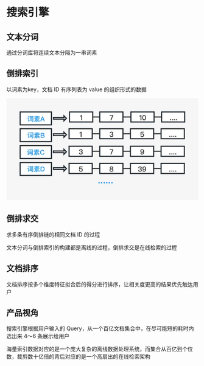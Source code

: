 # 搜索引擎

## 文本分词

通过分词库将连续文本分隔为一串词素

## 倒排索引

以词素为key，文档 ID 有序列表为 value 的组织形式的数据

![01](搜索引擎.assets/01.png)

## 倒排求交

求多条有序倒排链的相同文档 ID 的过程

文本分词与倒排索引的构建都是离线的过程，倒排求交是在线检索的过程

## 文档排序

文档排序按多个维度特征拟合后的得分进行排序，让相关度更高的结果优先触达用户

## 产品视角

搜索引擎根据用户输入的 Query，从一个百亿文档集合中，在尽可能短的耗时内选出来 4～6 条展示给用户

海量索引数据对应的是一个庞大复杂的离线数据处理系统，而集合从百亿到个位数，裁剪数十亿倍的背后对应的是一个高扇出的在线检索架构